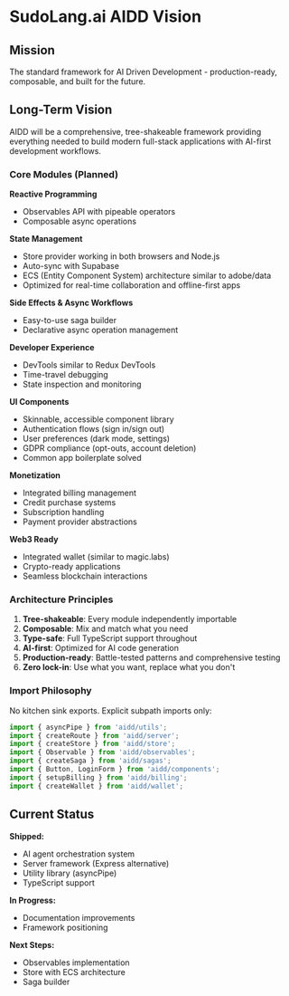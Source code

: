# SudoLang.ai AIDD Vision

## Mission
The standard framework for AI Driven Development - production-ready, composable, and built for the future.

## Long-Term Vision

AIDD will be a comprehensive, tree-shakeable framework providing everything needed to build modern full-stack applications with AI-first development workflows.

### Core Modules (Planned)

**Reactive Programming**
- Observables API with pipeable operators
- Composable async operations

**State Management**
- Store provider working in both browsers and Node.js
- Auto-sync with Supabase
- ECS (Entity Component System) architecture similar to adobe/data
- Optimized for real-time collaboration and offline-first apps

**Side Effects & Async Workflows**
- Easy-to-use saga builder
- Declarative async operation management

**Developer Experience**
- DevTools similar to Redux DevTools
- Time-travel debugging
- State inspection and monitoring

**UI Components**
- Skinnable, accessible component library
- Authentication flows (sign in/sign out)
- User preferences (dark mode, settings)
- GDPR compliance (opt-outs, account deletion)
- Common app boilerplate solved

**Monetization**
- Integrated billing management
- Credit purchase systems
- Subscription handling
- Payment provider abstractions

**Web3 Ready**
- Integrated wallet (similar to magic.labs)
- Crypto-ready applications
- Seamless blockchain interactions

### Architecture Principles

1. **Tree-shakeable**: Every module independently importable
2. **Composable**: Mix and match what you need
3. **Type-safe**: Full TypeScript support throughout
4. **AI-first**: Optimized for AI code generation
5. **Production-ready**: Battle-tested patterns and comprehensive testing
6. **Zero lock-in**: Use what you want, replace what you don't

### Import Philosophy

No kitchen sink exports. Explicit subpath imports only:

```javascript
import { asyncPipe } from 'aidd/utils';
import { createRoute } from 'aidd/server';
import { createStore } from 'aidd/store';
import { Observable } from 'aidd/observables';
import { createSaga } from 'aidd/sagas';
import { Button, LoginForm } from 'aidd/components';
import { setupBilling } from 'aidd/billing';
import { createWallet } from 'aidd/wallet';
```

## Current Status

**Shipped:**
- AI agent orchestration system
- Server framework (Express alternative)
- Utility library (asyncPipe)
- TypeScript support

**In Progress:**
- Documentation improvements
- Framework positioning

**Next Steps:**
- Observables implementation
- Store with ECS architecture
- Saga builder
